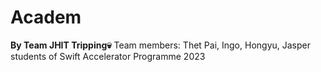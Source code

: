 # Academ
**By Team JHIT Tripping💀**
Team members: Thet Pai, Ingo, Hongyu, Jasper students of Swift Accelerator Programme 2023
